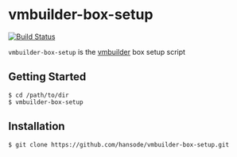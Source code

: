 vmbuilder-box-setup
===================

[![Build Status](https://travis-ci.org/hansode/vmbuilder-box-setup.png)](https://travis-ci.org/hansode/vmbuilder-box-setup)

`vmbuilder-box-setup` is the [vmbuilder](https://github.com/hansode/vmbuilder) box setup script

Getting Started
---------------

```
$ cd /path/to/dir
$ vmbuilder-box-setup
```

Installation
------------

```
$ git clone https://github.com/hansode/vmbuilder-box-setup.git
```
